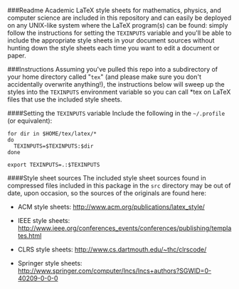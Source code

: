 ###Readme
Academic LaTeX style sheets for mathematics, physics, and computer science are included in this repository and can easily be deployed on any UNIX-like system where the LaTeX program(s) can be found: simply follow the instructions for setting the `TEXINPUTS` variable and you'll be able to include the appropriate style sheets in your document sources without hunting down the style sheets each time you want to edit a document or paper.

###Instructions
Assuming you've  pulled this  repo into  a subdirectory  of your  home directory
called "`tex`" (and please make  sure you don't accidentally overwrite anything!),
the instructions below  will sweep up the styles into  the `TEXINPUTS` environment
variable so you can call *tex on LaTeX files that use the included style sheets.


####Setting the `TEXINPUTS` variable
Include the following in the `~/.profile` (or equivalent):

	for dir in $HOME/tex/latex/*
	do
	  TEXINPUTS=$TEXINPUTS:$dir
	done

	export TEXINPUTS=.:$TEXINPUTS

####Style sheet sources
The included style sheet sources found in compressed files included in this package in the `src` directory may be out of date, upon occasion, so the sources of the originals are found here:

*	ACM style sheets:
	http://www.acm.org/publications/latex_style/

*	IEEE style sheets:
	http://www.ieee.org/conferences_events/conferences/publishing/templates.html

*	CLRS style sheets:
	http://www.cs.dartmouth.edu/~thc/clrscode/

*	Springer style sheets:
	http://www.springer.com/computer/lncs/lncs+authors?SGWID=0-40209-0-0-0

